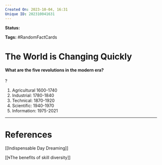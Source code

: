```yaml
---
Created On: 2023-10-04, 16:31
Unique ID: 202310041631
---
```

**Status:** 

**Tags:** #RandomFactCards 

# The World is Changing Quickly

#### What are the five revolutions in the modern era?
?
1. Agricultural 1600-1740
2. Industrial: 1780-1840
3. Technical: 1870-1920
4. Scientific: 1940-1970
5. Information: 1975-2021

<!--SR:!2023-10-30,14,250!2023-10-12,3,250-->







---
# References
[[Indispensable Day Dreaming]]

[[🌀The benefits of skill diversity]]